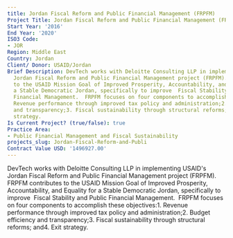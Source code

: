 ```yaml
---
title: Jordan Fiscal Reform and Public Financial Management (FRPFM)
Project Title: Jordan Fiscal Reform and Public Financial Management (FRPFM)
Start Year: '2016'
End Year: '2020'
ISO3 Code:
- JOR
Region: Middle East
Country: Jordan
Client/ Donor: USAID/Jordan
Brief Description: DevTech works with Deloitte Consulting LLP in implementing USAID's
  Jordan Fiscal Reform and Public Financial Management project (FRPFM).  FRPFM contributes
  to the USAID Mission Goal of Improved Prosperity, Accountability, and Equality for
  a Stable Democratic Jordan, specifically to improve  Fiscal Stability and Public
  Financial Management.  FRPFM focuses on four components to accomplish these objectives:1.
  Revenue performance through improved tax policy and administration;2. Budget efficiency
  and transparency;3. Fiscal sustainability through structural reforms; and4. Exit
  strategy.
Is Current Project? (true/false): true
Practice Area:
- Public Financial Management and Fiscal Sustainability
projects_slug: Jordan-Fiscal-Reform-and-Publi
Contract Value USD: '1496927.00'
---
```


DevTech works with Deloitte Consulting LLP in implementing USAID's Jordan Fiscal Reform and Public Financial Management project (FRPFM).  FRPFM contributes to the USAID Mission Goal of Improved Prosperity, Accountability, and Equality for a Stable Democratic Jordan, specifically to improve  Fiscal Stability and Public Financial Management.  FRPFM focuses on four components to accomplish these objectives:1. Revenue performance through improved tax policy and administration;2. Budget efficiency and transparency;3. Fiscal sustainability through structural reforms; and4. Exit strategy.